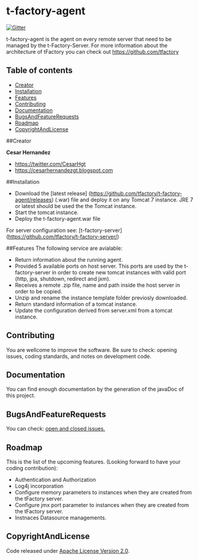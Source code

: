 # t-factory-agent
[![Gitter](https://img.shields.io/gitter/room/tfactory/tfactory.svg?style=flat-square)](https://gitter.im/tfactory/Lobby)

t-factory-agent is the agent on every remote server that need to be managed by the t-Factory-Server.
For more information about the architecture of tFactory you can check out <https://github.com/tfactory>

## Table of contents
* [Creator](#creator)
* [Installation](#installation)
* [Features](#features)
* [Contributing](#contributing)
* [Documentation](#documentation)
* [BugsAndFeatureRequests](#bugsAndFeatureRequests)
* [Roadmap](#roadmap)
* [CopyrightAndLicense](#copyrightAndLicense)


##Creator

**Cesar Hernandez**

* <https://twitter.com/CesarHgt>
* <https://cesarhernandezgt.blogspot.com> 

##Installation
* Download the [latest release] (https://github.com/tfactory/t-factory-agent/releases) (.war) file and deploy it on any Tomcat 7 instance. JRE 7 or latest should be used the the Tomcat instance.
* Start the tomcat instance.
* Deploy the t-factory-agent.war file

For server configuration see: [t-factory-server] (https://github.com/tfactory/t-factory-server/) 

##Features
The following service are avialable:

* Return information about the running agent. 
* Provided 5 available ports on host server. This ports are used by the t-factory-server in order to create new tomcat instances with valid port (http, jpa, shutdown, redirect and jxm). 
* Receives a remote .zip file, name and path inside the host server in order to be copied.
* Unzip and rename the instance template folder previosly downloaded.
* Return standard information of a tomcat instance.
* Update the configuration derived from server.xml from a tomcat instance.


## Contributing
You are wellcome to improve the software. Be sure to check: opening issues, coding standards, and notes on development code.

## Documentation
You can find enough documentation by the generation of the javaDoc of this project.

## BugsAndFeatureRequests
You can check: [open and closed issues.](https://github.com/tfactory/t-factory-agent/issues/new)

## Roadmap
This is the list of the upcoming features. (Looking forward to have your coding contribution):
* Authentication and Authorization 
* Log4j incorporation
* Configure memory parameters to instances when they are created from the tFactory server.
* Configure jmx port parameter to instances when they are created from the tFactory server.
* Instnaces Datasource managements.


## CopyrightAndLicense
Code released under [Apache License Version 2.0](http://www.apache.org/licenses/LICENSE-2.0).


